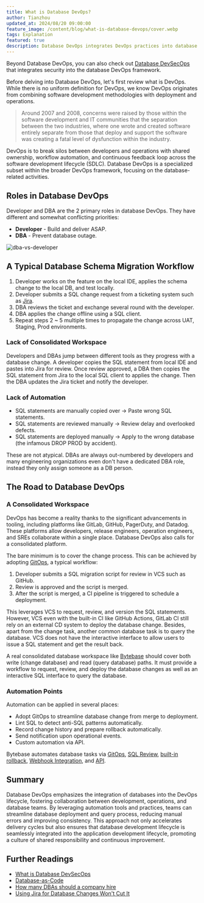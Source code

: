 ```yaml
---
title: What is Database DevOps?
author: Tianzhou
updated_at: 2024/08/20 09:00:00
feature_image: /content/blog/what-is-database-devops/cover.webp
tags: Explanation
featured: true
description: Database DevOps integrates DevOps practices into database management, automating processes like schema changes, testing, and deployment.
---
```


<HintBlock type="info">

Beyond Database DevOps, you can also check out [Database DevSecOps](/blog/what-is-database-devsecops/) that integrates security into the database DevOps framework.

</HintBlock>

Before delving into Database DevOps, let's first review what is DevOps. While there is no uniform definition for
DevOps, we know DevOps originates from combining software development methodologies with deployment and operations.

> Around 2007 and 2008, concerns were raised by those within the software development and IT communities that the separation between the two industries, where one wrote and created software entirely separate from those that deploy and support the software was creating a fatal level of dysfunction within the industry.

DevOps is to break silos between developers and operations with shared ownership, workflow automation, and continuous feedback loop across the software development lifecycle (SDLC). Database DevOps is a specialized subset within the broader DevOps framework, focusing on the database-related activities.

## Roles in Database DevOps

Developer and DBA are the 2 primary roles in database DevOps. They have different and somewhat conflicting priorities:

- **Developer** - Build and deliver ASAP.
- **DBA** - Prevent database outage.

![dba-vs-developer](/content/blog/how-many-dbas-should-a-company-hire/freedom-control.webp)

## A Typical Database Schema Migration Workflow

1. Developer works on the feature on the local IDE, applies the schema change to the local DB, and test locally.
1. Developer submits a SQL change request from a ticketing system such as [Jira](/blog/use-jira-for-database-change/).
1. DBA reviews the ticket and exchange several round with the developer.
1. DBA applies the change offline using a SQL client.
1. Repeat steps 2 ~ 5 multiple times to propagate the change across UAT, Staging, Prod environments.

### Lack of Consolidated Workspace

Developers and DBAs jump between different tools as they progress with a database change. A developer copies the SQL statement from local IDE and pastes into Jira for review. Once review approved, a DBA then copies the SQL statement from Jira to the local SQL client to applies the change. Then the DBA updates the Jira ticket and notify the developer.

### Lack of Automation

- SQL statements are manually copied over -> Paste wrong SQL statements.
- SQL statements are reviewed manually -> Review delay and overlooked defects.
- SQL statements are deployed manually -> Apply to the wrong database (the infamous DROP PROD by accident).

These are not atypical. DBAs are always out-numbered by developers and many engineering organizations even don't have a dedicated DBA role, instead they only assign someone as a DB person.

## The Road to Database DevOps

### A Consolidated Workspace

DevOps has become a reality thanks to the significant advancements in tooling, including platforms like GitLab, GitHub, PagerDuty, and Datadog. These platforms allow developers, release engineers, operation engineers, and SREs collaborate within a single place. Database DevOps also calls for a consolidated platform.

The bare minimum is to cover the change process. This can be achieved by adopting [GitOps](/blog/database-as-code/), a typical workflow:

1. Developer submits a SQL migration script for review in VCS such as GitHub.
1. Review is approved and the script is merged.
1. After the script is merged, a CI pipeline is triggered to schedule a deployment.

This leverages VCS to request, review, and version the SQL statements. However, VCS even with the built-in CI like GitHub Actions, GitLab CI still rely on an external CD system to deploy the database change. Besides, apart from the change task, another common database task is to query the database. VCS does not have the interactive interface to allow users to issue a SQL statement and get the result back.

A real consolidated database workspace like [Bytebase](https://docs.bytebase.com/introduction/what-is-bytebase/) should cover both write (change database) and read (query database) paths. It must provide a workflow to request, review, and deploy the database changes as well as an interactive SQL interface to query the database.

### Automation Points

Automation can be applied in several places:

- Adopt GitOps to streamline database change from merge to deployment.
- Lint SQL to detect anti-SQL patterns automatically.
- Record change history and prepare rollback automatically.
- Send notification upon operational events.
- Custom automation via API.

<HintBlock type="info">

Bytebase automates database tasks via [GitOps](https://docs.bytebase.com/vcs-integration/overview/), [SQL Review](https://docs.bytebase.com/sql-review/overview/), [built-in rollback](https://docs.bytebase.com/change-database/rollback-data-changes/), [Webhook Integration](https://docs.bytebase.com/change-database/webhook/), and [API](https://docs.bytebase.com/api/overview/).

</HintBlock>

## Summary

Database DevOps emphasizes the integration of databases into the DevOps lifecycle, fostering collaboration between development, operations, and database teams. By leveraging automation tools and practices, teams can streamline database deployment and query process, reducing manual errors and improving consistency. This approach not only accelerates delivery cycles but also ensures that database development lifecycle is seamlessly integrated into the application development lifecycle, promoting a culture of shared responsibility and continuous improvement.

## Further Readings

- [What is Database DevSecOps](/blog/what-is-database-devsecops)
- [Database-as-Code](/blog/database-as-code)
- [How many DBAs should a company hire](/blog/how-many-dbas-should-a-company-hire)
- [Using Jira for Database Changes Won't Cut It](/blog/use-jira-for-database-change)
